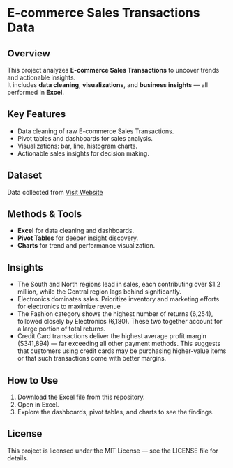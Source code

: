 # E-commerce Sales Transactions Data 

## Overview  
This project analyzes **E-commerce Sales Transactions** to uncover trends and actionable insights.  
It includes **data cleaning**, **visualizations**, and **business insights** — all performed in **Excel**.  

## Key Features  
- Data cleaning of raw E-commerce Sales Transactions.    
- Pivot tables and dashboards for sales analysis.   
- Visualizations: bar, line, histogram charts.    
- Actionable sales insights for decision making.    

## Dataset  
Data collected from [Visit Website](https://www.kaggle.com/datasets/miadul/e-commerce-sales-transactions-dataset?resource=download)   

## Methods & Tools  
- **Excel** for data cleaning and dashboards.
- **Pivot Tables** for deeper insight discovery.  
- **Charts** for trend and performance visualization.    

## Insights  
- The South and North regions lead in sales, each contributing over $1.2 million, while the Central region lags behind significantly.
- Electronics dominates sales. Prioritize inventory and marketing efforts for electronics to maximize revenue
- The Fashion category shows the highest number of returns (6,254), followed closely by Electronics (6,180). These two together account for a large portion of total returns.
- Credit Card transactions deliver the highest average profit margin ($341,894) — far exceeding all other payment methods.
  This suggests that customers using credit cards may be purchasing higher-value items or that such transactions come with better margins.
  

## How to Use  
1. Download the Excel file from this repository.  
2. Open in Excel.  
3. Explore the dashboards, pivot tables, and charts to see the findings.  

## License  
This project is licensed under the MIT License — see the LICENSE file for details.  
